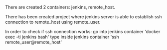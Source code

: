 There are created 2 containers: jenkins, remote_host.

There has been created project where jenkins server is able to establish ssh connection to remote_host using remote_user.

In order to check if ssh connection works: go into jenkins container 'docker exec -ti jenkins bash' type inside jenkins container 'ssh remote_user@remote_host'

